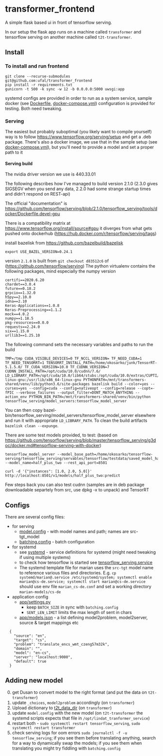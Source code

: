 # transformer_frontend
A simple flask based ui in front of tensorflow serving.

In our setup the flask app runs on a machine called `transformer` and tensorflow serving on another machine called `t2t-transformer`.

## Install

### To install and run frontend
```
git clone --recurse-submodules git@github.com:ufal/transformer_frontend
pip install -r requirements.txt
gunicorn -t 500 -k sync -w 12 -b 0.0.0.0:5000 uwsgi:app
```
systemd configs are provided in order to run as a system service, sample docker (see [Dockerfile](./Dockerfile), [docker-compose.yml](./docker-compose.yml)) configuration is provided for testing. Both need tweaking.

### Serving
The easiest but probably suboptimal (you likely want to compile yourself) way is to follow https://www.tensorflow.org/serving/setup and get a .deb package.
There's also a docker image, we use that in the sample setup (see [docker-compose.yml](./docker-compose.yml)), but you'll need to provide a model and set a proper path to it

#### Serving build
The nvidia driver version we use is 440.33.01

The following describes how I've managed to build version 2.1.0 (2.3.0 gives SIGSEGV when you send any data, 2.2.0 had some strange startup times and didn't respond on REST-api)

The official "documentation" is https://github.com/tensorflow/serving/blob/2.1.0/tensorflow_serving/tools/docker/Dockerfile.devel-gpu

There is a compatibility matrix at https://www.tensorflow.org/install/source#gpu it diverges from what gets pushed onto dockerhub (https://hub.docker.com/r/tensorflow/serving/tags)

install bazelisk from https://github.com/bazelbuild/bazelisk
```
export USE_BAZEL_VERSION=0.24.1
```
version `2.1.0` is built from `git checkout d83512c6` of (https://github.com/tensorflow/serving)
The python virtualenv contains the following packages, mind especially the numpy version
```
certifi==2020.6.20
chardet==3.0.4
future==0.18.2
grpcio==1.32.0
h5py==2.10.0
idna==2.10
Keras-Applications==1.0.8
Keras-Preprocessing==1.1.2
mock==4.0.2
numpy==1.18.5
pkg-resources==0.0.0
requests==2.24.0
six==1.15.0
urllib3==1.25.10
```
The following command sets the necessary variables and paths to run the build
```
TMP=/tmp CUDA_VISIBLE_DEVICES=0 TF_NCCL_VERSION= TF_NEED_CUDA=1 TF_NEED_TENSORRT=1 TENSORRT_INSTALL_PATH=/home/okosarko/junk/TensorRT-5.1.5.0/ TF_CUDA_VERSION=10.0 TF_CUDNN_VERSION=7 CUDNN_INSTALL_PATH=/opt/cuda/10.0/cudnn/7.6/ LD_LIBRARY_PATH=/opt/cuda/10.0/lib64/stubs:/opt/cuda/10.0/extras/CUPTI/lib64:/opt/cuda/10.0/lib64:/opt/cuda/10.0/cudnn/7.6/lib64/:/usr/include/x86_64-linux-gnu:/usr/lib/x86_64-linux-gnu PYTHONPATH=/mnt/transformers-shared/venv/lib/python3.6/site-packages bazelisk build --color=yes --curses=yes --config=cuda --config=nativeopt --config=release --copt=-fPIC --verbose_failures --output_filter=DONT_MATCH_ANYTHING --action_env PYTHON_BIN_PATH=/mnt/transformers-shared/venv/bin/python tensorflow_serving/model_servers:tensorflow_model_server
```
You can then copy bazel-bin/tensorflow_serving/model_servers/tensorflow_model_server elsewhere and run it with appropriate `LD_LIBRARY_PATH`. To clean the build artifacts `bazelisk clean --expunge`.

There are some test models provided, to test: (based on https://github.com/tensorflow/serving/blob/master/tensorflow_serving/g3doc/docker.md#tensorflow-serving-with-docker)
```
tensorflow_model_server --model_base_path=/home/okosarko/tensorflow-serving/tensorflow_serving/servables/tensorflow/testdata/saved_model_half_plus_two_gpu/ --model_name=half_plus_two --rest_api_port=8501
```
```
curl -d '{"instances": [1.0, 2.0, 5.0]}' http://localhost:8501/v1/models/half_plus_two:predict
```
Few steps back you can also test cudnn (samples are in deb package downloadable separtely from src, use dpkg -x to unpack) and TensorRT

## Configs
There are several config files:
- for serving
  - [model.config](./model.config) - with model names and path; names are src-tgt_model
  - [batching.config](./batching.config) - batch configuration
- for systemd
  - see [systemd](./systemd) - service definitions for systemd (might need tweaking if using multiple systems)
  - to check how tensorflow is started see [tensorflow_serving.service](./systemd/tensorflow_serving.service)
  - The systemd template file for marian uses the `src-tgt` model name to reference various files and directories. E.g. `cp systemd/marian@.service /etc/systemd/system; systemctl enable marian@cs-de.service; systemctl start marian@cs-de.service` should use env file `marian_cs-de.conf` and set a working directory `marian-models/cs-de`
- application config
  - [app/settings.py](app/settings.py)
    - keep `BATCH_SIZE` in sync with `batching.config`
    - `SENT_LEN_LIMIT` limits the max length of sent in chars
  - [app/models.json](app/models.json) - a list defining model2problem, model2server, source & target mappings etc
```
  {
    "source": "en",
    "target": "cs",
    "problem": "translate_encs_wmt_czeng57m32k",
    "domain": "",
    "model": "en-cs",
    "server": "localhost:9000",
    "default": true
  }
  ```
    
  
## Adding new model
0. get Dusan to convert model to the right format (and put the data on `t2t-transformer`)
1. update `_choices`, `model2problem` accordingly (on `transformer`)
2. Upload dictionary to [t2t_data_dir](t2t_data_dir) (on `transformer`)
3. update `model.config` with the new model (on `t2t-transformer` the systemd scripts expects that file in `/opt/lindat_tranformer_service`)
4. restart both - `sudo systemctl restart tensorflow_serving`, `sudo systemctl restart transformer`
5. check serving logs for oom errors `sudo journalctl -f -u tensorflow_serving`; if you see them before translating anything, search for a way to dynamically swap the models; if you see them when translating you might try fiddling with `batching.config`
